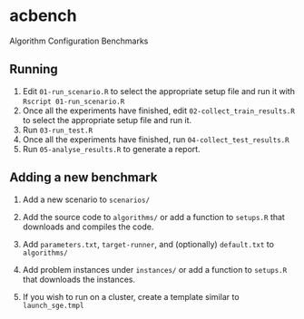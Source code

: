 # acbench
Algorithm Configuration Benchmarks

## Running

 1. Edit `01-run_scenario.R` to select the appropriate setup file and run it with `Rscript 01-run_scenario.R`
 2. Once all the experiments have finished, edit `02-collect_train_results.R` to select the appropriate setup file and run it.
 3. Run `03-run_test.R`
 4. Once all the experiments have finished, run `04-collect_test_results.R`
 5. Run `05-analyse_results.R` to generate a report.
 

## Adding a new benchmark

 1. Add a new scenario to `scenarios/`

 2. Add the source code to `algorithms/` or add a function to `setups.R` that downloads and compiles the code.

 3. Add `parameters.txt`, `target-runner`, and (optionally) `default.txt` to `algorithms/`

 3. Add problem instances under `instances/` or add a function to `setups.R` that downloads the instances.
 
 4. If you wish to run on a cluster, create a template similar to `launch_sge.tmpl`
 
   

